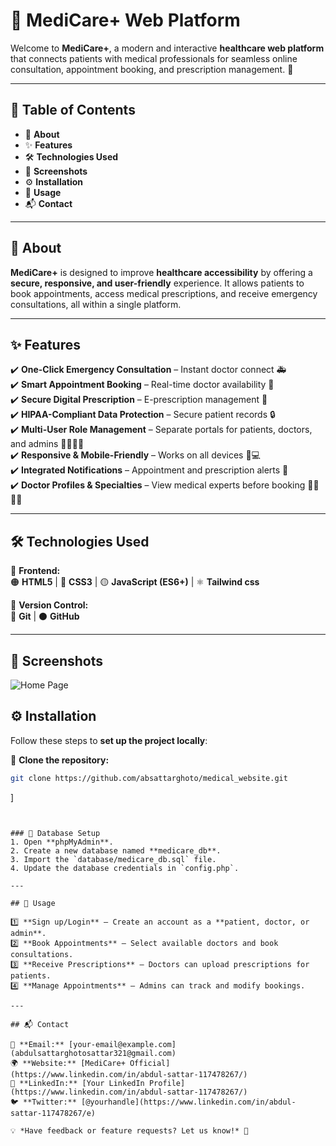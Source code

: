 # 🚀 MediCare+ Web Platform  

Welcome to **MediCare+**, a modern and interactive **healthcare web platform** that connects patients with medical professionals for seamless online consultation, appointment booking, and prescription management. 🌟

---

## 📌 Table of Contents  

- 🏥 **About**  
- ✨ **Features**  
- 🛠️ **Technologies Used**  
- 📸 **Screenshots**  
- ⚙️ **Installation**  
- 📌 **Usage**  
- 📬 **Contact**  

---

## 🏥 About  

**MediCare+** is designed to improve **healthcare accessibility** by offering a **secure, responsive, and user-friendly** experience. It allows patients to book appointments, access medical prescriptions, and receive emergency consultations, all within a single platform. 

---

## ✨ Features  

✔️ **One-Click Emergency Consultation** – Instant doctor connect 🚑  
✔️ **Smart Appointment Booking** – Real-time doctor availability 📅  
✔️ **Secure Digital Prescription** – E-prescription management 💊  
✔️ **HIPAA-Compliant Data Protection** – Secure patient records 🔒  
✔️ **Multi-User Role Management** – Separate portals for patients, doctors, and admins 👩‍⚕️👨‍⚕️  
✔️ **Responsive & Mobile-Friendly** – Works on all devices 📱💻  
✔️ **Integrated Notifications** – Appointment and prescription alerts 🔔  
✔️ **Doctor Profiles & Specialties** – View medical experts before booking 👨‍⚕️👩‍⚕️  

---

## 🛠️ Technologies Used  

🎨 **Frontend:**  
🟠 **HTML5** | 🔵 **CSS3** | 🟡 **JavaScript (ES6+)** | ⚛️ **Tailwind css**  

 

🔄 **Version Control:**  
🔴 **Git** | ⚫ **GitHub**  

---

## 📸 Screenshots  


![Home Page](./Images/screencapture.png)  


## ⚙️ Installation  

Follow these steps to **set up the project locally**:  

🔹 **Clone the repository:**  
```bash
git clone https://github.com/absattarghoto/medical_website.git
```
]
```


### 🔑 Database Setup  
1. Open **phpMyAdmin**.  
2. Create a new database named **medicare_db**.  
3. Import the `database/medicare_db.sql` file.  
4. Update the database credentials in `config.php`.  

---

## 📌 Usage  

1️⃣ **Sign up/Login** – Create an account as a **patient, doctor, or admin**.  
2️⃣ **Book Appointments** – Select available doctors and book consultations.  
3️⃣ **Receive Prescriptions** – Doctors can upload prescriptions for patients.  
4️⃣ **Manage Appointments** – Admins can track and modify bookings.  

---

## 📬 Contact  

📧 **Email:** [your-email@example.com](abdulsattarghotosattar321@gmail.com)  
🌍 **Website:** [MediCare+ Official](https://www.linkedin.com/in/abdul-sattar-117478267/)  
🔗 **LinkedIn:** [Your LinkedIn Profile](https://www.linkedin.com/in/abdul-sattar-117478267/)  
🐦 **Twitter:** [@yourhandle](https://www.linkedin.com/in/abdul-sattar-117478267/e)  

💡 *Have feedback or feature requests? Let us know!* 🚀

